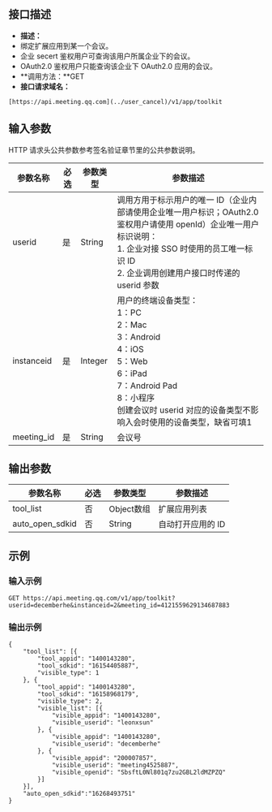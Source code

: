 ## 接口描述
- **描述：**
 - 绑定扩展应用到某一个会议。
 - 企业 secert 鉴权用户可查询该用户所属企业下的会议。
 - OAuth2.0 鉴权用户只能查询该企业下 OAuth2.0 应用的会议。
- **调用方法：**GET
- **接口请求域名：**
```plaintext
[https://api.meeting.qq.com](../user_cancel)/v1/app/toolkit
```




## 输入参数
HTTP 请求头公共参数参考签名验证章节里的公共参数说明。

| 参数名称 | 必选 | 参数类型 | 参数描述 |
| --- | --- | --- | --- |
| userid | 是 | String | 调用方用于标示用户的唯一 ID（企业内部请使用企业唯一用户标识；OAuth2.0 鉴权用户请使用 openId）企业唯一用户标识说明：<br>1. 企业对接 SSO 时使用的员工唯一标识 ID<br>2. 企业调用创建用户接口时传递的 userid 参数 |
| instanceid | 是 | Integer | 用户的终端设备类型：<br>1：PC<br>2：Mac<br>3：Android<br>4：iOS<br>5：Web<br>6：iPad<br>7：Android Pad<br>8：小程序 <br>创建会议时 userid 对应的设备类型不影响入会时使用的设备类型，缺省可填1 |
| meeting_id | 是  | String  | 会议号 |

## 输出参数

| 参数名称 | 必选 | 参数类型 | 参数描述 |
| --- | --- | --- | --- |
| tool_list | 否 | Object数组 | 扩展应用列表 |
| auto_open_sdkid | 否 | String | 自动打开应用的 ID |


## 示例
### 输入示例
```plaintext
GET https://api.meeting.qq.com/v1/app/toolkit?userid=decemberhe&instanceid=2&meeting_id=4121559629134687883
```

### 输出示例
```plaintext
{
	"tool_list": [{
		"tool_appid": "1400143280",
		"tool_sdkid": "16154405887",
		"visible_type": 1
	}, {
		"tool_appid": "1400143280",
		"tool_sdkid": "16158968179",
		"visible_type": 2,
		"visible_list": [{
			"visible_appid": "1400143280",
			"visible_userid": "leonxsun"
		}, {
			"visible_appid": "1400143280",
			"visible_userid": "decemberhe"
		}, {
			"visible_appid": "200007857",
			"visible_userid": "meeting4525887",
            "visible_openid": "SbsftL0Nl801q7zu2GBL2ldMZPZQ"
		}]
	}],
    "auto_open_sdkid":"16268493751"
}

```

